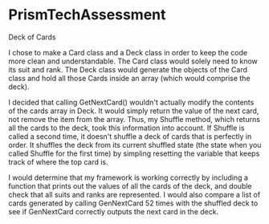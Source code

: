 # PrismTechAssessment
Deck of Cards

I chose to make a Card class and a Deck class in order to keep the code more clean and understandable. The Card class would 
solely need to know its suit and rank. The Deck class would generate the objects of the Card class and hold all those Cards inside an array (which 
would comprise the deck). 

I decided that calling GetNextCard() wouldn't actually modify the contents of the cards array in Deck. It would simply return
the value of the next card, not remove the item from the array. Thus, my Shuffle method, which returns all the cards to the deck, 
took this information into account. If Shuffle is called a second time, it doesn't shuffle a deck of cards that is perfectly in 
order. It shuffles the deck from its current shuffled state (the state when you called Shuffle for the first time) by simpling
resetting the variable that keeps track of where the top card is. 

I would determine that my framework is working correctly by including a function that prints out the values of all the cards
of the deck, and double check that all suits and ranks are represented. I would also compare a list of cards generated by calling
GenNextCard 52 times with the shuffled deck to see if GenNextCard correctly outputs the next card in the deck.

